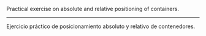 Practical exercise on absolute and relative positioning of containers.

***************************************************************************

Ejercicio práctico de posicionamiento absoluto y relativo de contenedores.
